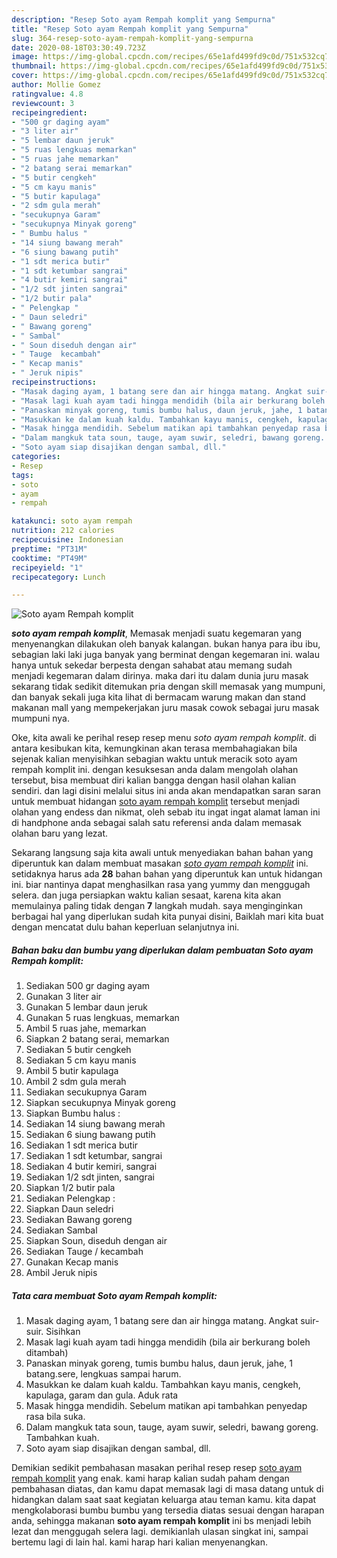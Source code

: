 ```yaml
---
description: "Resep Soto ayam Rempah komplit yang Sempurna"
title: "Resep Soto ayam Rempah komplit yang Sempurna"
slug: 364-resep-soto-ayam-rempah-komplit-yang-sempurna
date: 2020-08-18T03:30:49.723Z
image: https://img-global.cpcdn.com/recipes/65e1afd499fd9c0d/751x532cq70/soto-ayam-rempah-komplit-foto-resep-utama.jpg
thumbnail: https://img-global.cpcdn.com/recipes/65e1afd499fd9c0d/751x532cq70/soto-ayam-rempah-komplit-foto-resep-utama.jpg
cover: https://img-global.cpcdn.com/recipes/65e1afd499fd9c0d/751x532cq70/soto-ayam-rempah-komplit-foto-resep-utama.jpg
author: Mollie Gomez
ratingvalue: 4.8
reviewcount: 3
recipeingredient:
- "500 gr daging ayam"
- "3 liter air"
- "5 lembar daun jeruk"
- "5 ruas lengkuas memarkan"
- "5 ruas jahe memarkan"
- "2 batang serai memarkan"
- "5 butir cengkeh"
- "5 cm kayu manis"
- "5 butir kapulaga"
- "2 sdm gula merah"
- "secukupnya Garam"
- "secukupnya Minyak goreng"
- " Bumbu halus "
- "14 siung bawang merah"
- "6 siung bawang putih"
- "1 sdt merica butir"
- "1 sdt ketumbar sangrai"
- "4 butir kemiri sangrai"
- "1/2 sdt jinten sangrai"
- "1/2 butir pala"
- " Pelengkap "
- " Daun seledri"
- " Bawang goreng"
- " Sambal"
- " Soun diseduh dengan air"
- " Tauge  kecambah"
- " Kecap manis"
- " Jeruk nipis"
recipeinstructions:
- "Masak daging ayam, 1 batang sere dan air hingga matang. Angkat suir-suir. Sisihkan"
- "Masak lagi kuah ayam tadi hingga mendidih (bila air berkurang boleh ditambah)"
- "Panaskan minyak goreng, tumis bumbu halus, daun jeruk, jahe, 1 batang.sere, lengkuas sampai harum."
- "Masukkan ke dalam kuah kaldu. Tambahkan kayu manis, cengkeh, kapulaga, garam dan gula. Aduk rata"
- "Masak hingga mendidih. Sebelum matikan api tambahkan penyedap rasa bila suka."
- "Dalam mangkuk tata soun, tauge, ayam suwir, seledri, bawang goreng. Tambahkan kuah."
- "Soto ayam siap disajikan dengan sambal, dll."
categories:
- Resep
tags:
- soto
- ayam
- rempah

katakunci: soto ayam rempah 
nutrition: 212 calories
recipecuisine: Indonesian
preptime: "PT31M"
cooktime: "PT49M"
recipeyield: "1"
recipecategory: Lunch

---
```



![Soto ayam Rempah komplit](https://img-global.cpcdn.com/recipes/65e1afd499fd9c0d/751x532cq70/soto-ayam-rempah-komplit-foto-resep-utama.jpg)

<b><i>soto ayam rempah komplit</i></b>, Memasak menjadi suatu kegemaran yang menyenangkan dilakukan oleh banyak kalangan. bukan hanya para ibu ibu, sebagian laki laki juga banyak yang berminat dengan kegemaran ini. walau hanya untuk sekedar berpesta dengan sahabat atau memang sudah menjadi kegemaran dalam dirinya. maka dari itu dalam dunia juru masak sekarang tidak sedikit ditemukan pria dengan skill memasak yang mumpuni, dan banyak sekali juga kita lihat di bermacam warung makan dan stand makanan mall yang mempekerjakan juru masak cowok sebagai juru masak mumpuni nya.



Oke, kita awali ke perihal resep resep menu <i>soto ayam rempah komplit</i>. di antara kesibukan kita, kemungkinan akan terasa membahagiakan bila sejenak kalian menyisihkan sebagian waktu untuk meracik soto ayam rempah komplit ini. dengan kesuksesan anda dalam mengolah olahan tersebut, bisa membuat diri kalian bangga dengan hasil olahan kalian sendiri. dan lagi disini melalui situs ini anda akan mendapatkan saran saran untuk membuat hidangan <u>soto ayam rempah komplit</u> tersebut menjadi olahan yang endess dan nikmat, oleh sebab itu ingat ingat alamat laman ini di handphone anda sebagai salah satu referensi anda dalam memasak olahan baru yang lezat.


Sekarang langsung saja kita awali untuk menyediakan bahan bahan yang diperuntuk kan dalam membuat masakan <u><i>soto ayam rempah komplit</i></u> ini. setidaknya harus ada <b>28</b> bahan bahan yang diperuntuk kan untuk hidangan ini. biar nantinya dapat menghasilkan rasa yang yummy dan menggugah selera. dan juga persiapkan waktu kalian sesaat, karena kita akan memulainya paling tidak dengan <b>7</b> langkah mudah. saya menginginkan berbagai hal yang diperlukan sudah kita punyai disini, Baiklah mari kita buat dengan mencatat dulu bahan keperluan selanjutnya ini.

<!--inarticleads1-->

##### Bahan baku dan bumbu yang diperlukan dalam pembuatan Soto ayam Rempah komplit:

1. Sediakan 500 gr daging ayam
1. Gunakan 3 liter air
1. Gunakan 5 lembar daun jeruk
1. Gunakan 5 ruas lengkuas, memarkan
1. Ambil 5 ruas jahe, memarkan
1. Siapkan 2 batang serai, memarkan
1. Sediakan 5 butir cengkeh
1. Sediakan 5 cm kayu manis
1. Ambil 5 butir kapulaga
1. Ambil 2 sdm gula merah
1. Sediakan secukupnya Garam
1. Siapkan secukupnya Minyak goreng
1. Siapkan  Bumbu halus :
1. Sediakan 14 siung bawang merah
1. Sediakan 6 siung bawang putih
1. Sediakan 1 sdt merica butir
1. Sediakan 1 sdt ketumbar, sangrai
1. Sediakan 4 butir kemiri, sangrai
1. Sediakan 1/2 sdt jinten, sangrai
1. Siapkan 1/2 butir pala
1. Sediakan  Pelengkap :
1. Siapkan  Daun seledri
1. Sediakan  Bawang goreng
1. Sediakan  Sambal
1. Siapkan  Soun, diseduh dengan air
1. Sediakan  Tauge / kecambah
1. Gunakan  Kecap manis
1. Ambil  Jeruk nipis




<!--inarticleads2-->

##### Tata cara membuat Soto ayam Rempah komplit:

1. Masak daging ayam, 1 batang sere dan air hingga matang. Angkat suir-suir. Sisihkan
1. Masak lagi kuah ayam tadi hingga mendidih (bila air berkurang boleh ditambah)
1. Panaskan minyak goreng, tumis bumbu halus, daun jeruk, jahe, 1 batang.sere, lengkuas sampai harum.
1. Masukkan ke dalam kuah kaldu. Tambahkan kayu manis, cengkeh, kapulaga, garam dan gula. Aduk rata
1. Masak hingga mendidih. Sebelum matikan api tambahkan penyedap rasa bila suka.
1. Dalam mangkuk tata soun, tauge, ayam suwir, seledri, bawang goreng. Tambahkan kuah.
1. Soto ayam siap disajikan dengan sambal, dll.




Demikian sedikit pembahasan masakan perihal resep resep <u>soto ayam rempah komplit</u> yang enak. kami harap kalian sudah paham dengan pembahasan diatas, dan kamu dapat memasak lagi di masa datang untuk di hidangkan dalam saat saat kegiatan keluarga atau teman kamu. kita dapat mengkolaborasi bumbu bumbu yang tersedia diatas sesuai dengan harapan anda, sehingga makanan <b>soto ayam rempah komplit</b> ini bs menjadi lebih lezat dan menggugah selera lagi. demikianlah ulasan singkat ini, sampai bertemu lagi di lain hal. kami harap hari kalian menyenangkan.
